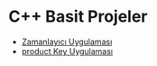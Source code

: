 # C++ Basit Projeler

 <ul>      
      <li><a href="https://github.com/kutayozturk/cpp-zamanlayici">Zamanlayıcı Uygulaması</a></li>
      <li><a href="https://github.com/kutayozturk/product-key">product Key Uygulaması</a></li>
</ul>
